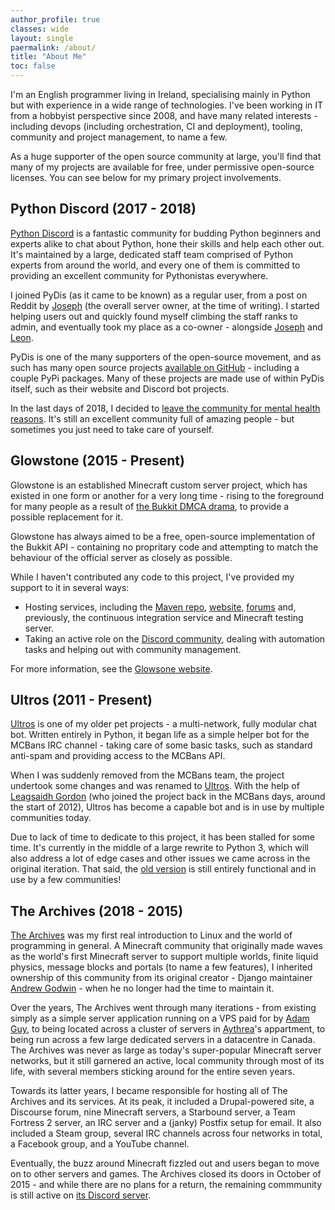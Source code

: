 ```yaml
---
author_profile: true
classes: wide
layout: single
paermalink: /about/
title: "About Me"
toc: false
---
```


I'm an English programmer living in Ireland, specialising mainly in Python but with experience
in a wide range of technologies. I've been working in IT from a hobbyist perspective since 2008,
and have many related interests - including devops (including orchestration, CI and deployment), 
tooling, community and project management, to name a few.

As a huge supporter of the open source community at large, you'll find that many of my projects 
are available for free, under permissive open-source licenses. You can see below for my primary 
project involvements.

## Python Discord (2017 - 2018)

[Python Discord](https://pythondiscord.com) is a fantastic community for budding Python beginners
and experts alike to chat about Python, hone their skills and help each other out. It's maintained
by a large, dedicated staff team comprised of Python experts from around the world, and every one
of them is committed to providing an excellent community for Pythonistas everywhere.

I joined PyDis (as it came to be known) as a regular user, from a post on Reddit by 
[Joseph](https://github.com/jos-b)  (the overall server owner, at the time of writing). I started 
helping users out and quickly found myself climbing the staff ranks to admin, and eventually took 
my place as a co-owner - alongside [Joseph](https://github.com/jos-b) and 
[Leon](https://github.com/heavysaturn).

PyDis is one of the many supporters of the open-source movement, and as such has many open source 
projects [available on GitHub](https://github.com/python-discord) - including a couple PyPi packages. 
Many of these projects are made use of within PyDis itself, such as their website and Discord bot 
projects.

In the last days of 2018, I decided to 
[leave the community for mental health reasons](/posts/why-is-your-name-white-gdude/). It's still an 
excellent community full of amazing people - but sometimes you just need to take care of yourself.

## Glowstone (2015 - Present)

Glowstone is an established Minecraft custom server project, which has existed in one form or another for
a very long time - rising to the foreground for many people as a result of 
[the Bukkit DMCA drama](https://www.spigotmc.org/threads/dmcad.28536/), to provide a possible replacement
for it.

Glowstone has always aimed to be a free, open-source implementation of the Bukkit API - containing no
propritary code and attempting to match the behaviour of the official server as closely as possible.

While I haven't contributed any code to this project, I've provided my support to it in several ways:

* Hosting services, including the [Maven repo](https://repo.glowstone.net/), 
  [website](https://glowstone.net/), [forums](https://forums.glowstone.net/) and, previously, the 
  continuous integration service and Minecraft testing server.
* Taking an active role on the [Discord community](https://discord.gg/TFJqhsC), dealing with automation
  tasks and helping out with community management.

For more information, see the [Glowsone website](https://glowstone.net/).

## Ultros (2011 - Present)

[Ultros](https://ultros.io) is one of my older pet projects - a multi-network, fully modular chat bot. 
Written entirely in Python, it began life as a simple helper bot for the MCBans IRC channel - taking 
care of some basic tasks, such as standard anti-spam and providing access to the MCBans API.

When I was suddenly removed from the MCBans team, the project undertook some changes and was renamed to
[Ultros](https://ultros.io). With the help of [Leagsaidh Gordon](https://www.rakiru.com/) (who joined the
project back in the MCBans days, around the start of 2012), Ultros has become a capable bot and is in use
by multiple communities today.

Due to lack of time to dedicate to this project, it has been stalled for some time. It's currently in the
middle of a large rewrite to Python 3, which will also address a lot of edge cases and other issues we came
across in the original iteration. That said, the [old version](https://github.com/UltrosBot/Ultros) is still
entirely functional and in use by a few communities!

## The Archives (2018 - 2015)

[The Archives](https://archivesmc.com) was my first real introduction to Linux and the world of programming in
general. A Minecraft community that originally made waves as the world's first Minecraft server to support
multiple worlds, finite liquid physics, message blocks and portals (to name a few features), I inherited
ownership of this community from its original creator - Django maintainer 
[Andrew Godwin](http://www.aeracode.org/) - when he no longer had the time to maintain it.

Over the years, The Archives went through many iterations - from existing simply as a simple server application
running on a VPS paid for by [Adam Guy](https://github.com/Adam01), to being located across a cluster of servers
in [Aythrea](https://twitter.com/aythrea)'s appartment, to being run across a few large dedicated servers in a
datacentre in Canada. The Archives was never as large as today's super-popular Minecraft server networks, but it
still garnered an active, local community through most of its life, with several members sticking around for the
entire seven years.

Towards its latter years, I became responsible for hosting all of The Archives and its services. At its peak, it
included a Drupal-powered site, a Discourse forum, nine Minecraft servers, a Starbound server, a Team Fortress 2
server, an IRC server and a (janky) Postfix setup for email. It also included a Steam group, several IRC channels
across four networks in total, a Facebook group, and a YouTube channel.

Eventually, the buzz around Minecraft fizzled out and users began to move on to other servers and games. The
Archives closed its doors in October of 2015 - and while there are no plans for a return, the remaining commmunity
is still active on [its Discord server](https://discord.gg/jaDdt9p).